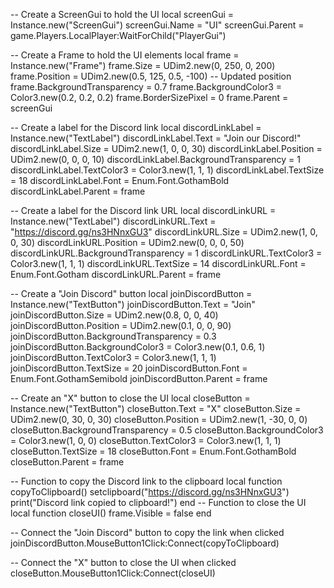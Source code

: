-- Create a ScreenGui to hold the UI
local screenGui = Instance.new("ScreenGui")
screenGui.Name = "UI"
screenGui.Parent = game.Players.LocalPlayer:WaitForChild("PlayerGui")

-- Create a Frame to hold the UI elements
local frame = Instance.new("Frame")
frame.Size = UDim2.new(0, 250, 0, 200)
frame.Position = UDim2.new(0.5, 125, 0.5, -100) -- Updated position
frame.BackgroundTransparency = 0.7
frame.BackgroundColor3 = Color3.new(0.2, 0.2, 0.2)
frame.BorderSizePixel = 0
frame.Parent = screenGui

-- Create a label for the Discord link
local discordLinkLabel = Instance.new("TextLabel")
discordLinkLabel.Text = "Join our Discord!"
discordLinkLabel.Size = UDim2.new(1, 0, 0, 30)
discordLinkLabel.Position = UDim2.new(0, 0, 0, 10)
discordLinkLabel.BackgroundTransparency = 1
discordLinkLabel.TextColor3 = Color3.new(1, 1, 1)
discordLinkLabel.TextSize = 18
discordLinkLabel.Font = Enum.Font.GothamBold
discordLinkLabel.Parent = frame

-- Create a label for the Discord link URL
local discordLinkURL = Instance.new("TextLabel")
discordLinkURL.Text = "https://discord.gg/ns3HNnxGU3"
discordLinkURL.Size = UDim2.new(1, 0, 0, 30)
discordLinkURL.Position = UDim2.new(0, 0, 0, 50)
discordLinkURL.BackgroundTransparency = 1
discordLinkURL.TextColor3 = Color3.new(1, 1, 1)
discordLinkURL.TextSize = 14
discordLinkURL.Font = Enum.Font.Gotham
discordLinkURL.Parent = frame

-- Create a "Join Discord" button
local joinDiscordButton = Instance.new("TextButton")
joinDiscordButton.Text = "Join"
joinDiscordButton.Size = UDim2.new(0.8, 0, 0, 40)
joinDiscordButton.Position = UDim2.new(0.1, 0, 0, 90)
joinDiscordButton.BackgroundTransparency = 0.3
joinDiscordButton.BackgroundColor3 = Color3.new(0.1, 0.6, 1)
joinDiscordButton.TextColor3 = Color3.new(1, 1, 1)
joinDiscordButton.TextSize = 20
joinDiscordButton.Font = Enum.Font.GothamSemibold
joinDiscordButton.Parent = frame

-- Create an "X" button to close the UI
local closeButton = Instance.new("TextButton")
closeButton.Text = "X"
closeButton.Size = UDim2.new(0, 30, 0, 30)
closeButton.Position = UDim2.new(1, -30, 0, 0)
closeButton.BackgroundTransparency = 0.5
closeButton.BackgroundColor3 = Color3.new(1, 0, 0)
closeButton.TextColor3 = Color3.new(1, 1, 1)
closeButton.TextSize = 18
closeButton.Font = Enum.Font.GothamBold
closeButton.Parent = frame

-- Function to copy the Discord link to the clipboard
local function copyToClipboard()
    setclipboard("https://discord.gg/ns3HNnxGU3")
    print("Discord link copied to clipboard!")
end
-- Function to close the UI
local function closeUI()
    frame.Visible = false
end

-- Connect the "Join Discord" button to copy the link when clicked
joinDiscordButton.MouseButton1Click:Connect(copyToClipboard)

-- Connect the "X" button to close the UI when clicked
closeButton.MouseButton1Click:Connect(closeUI)
